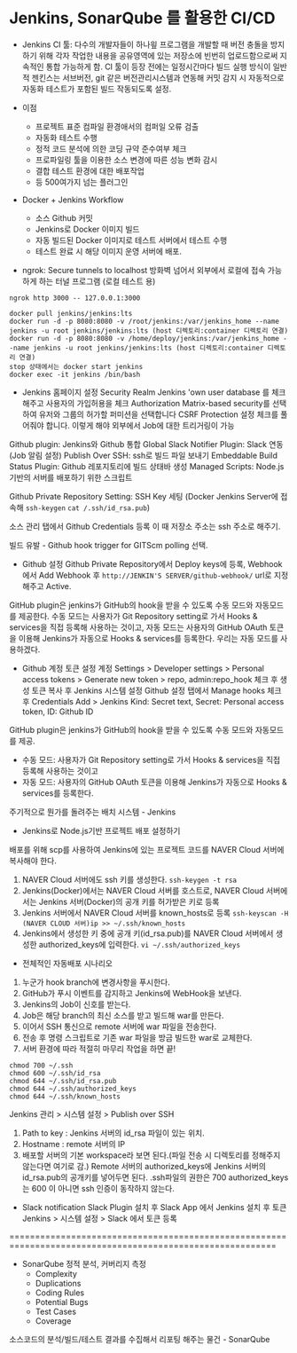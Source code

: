 # Jenkins, SonarQube 를 활용한 CI/CD

- Jenkins
CI 툴: 다수의 개발자들이 하나읲 프로그램을 개발할 때 버전 충돌을 방지하기 위해 각자 작업한 내용을 공유영역에 있는 저장소에 빈번히 업로드함으로써 지속적인 통합 가능하게 함.
CI 툴이 등장 전에는 일정시간마다 빌드 실행 방식이 일반적
젠킨스는 서브버전, git 같은 버전관리시스템과 연동해 커밋 감지 시 자동적으로 자동화 테스트가 포함된 빌드 작동되도록 설정.

- 이점
    - 프로젝트 표준 컴파일 환경애서의 컴퍼일 오류 검출
    - 자동화 테스트 수행
    - 정적 코드 분석에 의한 코딩 규약 준수여부 체크
    - 프로파일링 툴을 이용한 소스 변경에 따른 성능 변화 감시
    - 결합 테스트 환경에 대한 배포작업
    - 등 500여가지 넘는 플러그인

- Docker + Jenkins Workflow
    - 소스 Github 커밋
    - Jenkins로 Docker 이미지 빌드
    - 자동 빌드된 Docker 이미지로 테스트 서버에서 테스트 수행
    - 테스트 완료 시 해당 이미지 운영 서버에 배포.

- ngrok: Secure tunnels to localhost 방화벽 넘어서 외부에서 로컬에 접속 가능하게 하는 터널 프로그램 (로컬 테스트 용)
```shell script결
ngrok http 3000 -- 127.0.0.1:3000
```
```shell script
docker pull jenkins/jenkins:lts
docker run -d -p 8080:8080 -v /root/jenkins:/var/jenkins_home --name jenkins -u root jenkins/jenkins:lts (host 디렉토리:container 디렉토리 연결)
docker run -d -p 8080:8080 -v /home/deploy/jenkins:/var/jenkins_home --name jenkins -u root jenkins/jenkins:lts (host 디렉토리:container 디렉토리 연결)
stop 상태에서는 docker start jenkins
docker exec -it jenkins /bin/bash
``` 

- Jenkins 홈페이지 설정
Security Realm
Jenkins 'own user database 를 체크해주고 사용자의 가입허용을 체크
Authorization
Matrix-based security를 선택하여 유저와 그룹의 허가할 퍼미션을 선택합니다
CSRF Protection 설정 체크를 풀어줘야 합니다. 이렇게 해야 외부에서 Job에 대한 트리거링이 가능

Github plugin: Jenkins와 Github 통합
Global Slack Notifier Plugin: Slack 연동(Job 알림 설정)
Publish Over SSH: ssh로 빌드 파일 보내기
Embeddable Build Status Plugin: Github 레포지토리에 빌드 상태바 생성
Managed Scripts: Node.js 기반의 서버를 배포하기 위한 스크립트

Github Private Repository Setting: SSH Key 세팅 (Docker Jenkins Server에 접속해 ```ssh-keygen``` ```cat /.ssh/id_rsa.pub```)

소스 관리 탭에서 Github Credentials 등록
이 때 저장소 주소는 ssh 주소로 해주기.

빌드 유발 - Github hook trigger for GITScm polling 선택.

- Github 설정
Github Private Repository에서 Deploy keys에 등록, Webhook에서 Add Webhook 후 ```http://JENKIN'S SERVER/github-webhook/```
url로 지정 해주고 Active. 

GitHub plugin은 jenkins가 GitHub의 hook을 받을 수 있도록 수동 모드와 자동모드를 제공한다. 수동 모드는 사용자가 Git Repository setting로 가서 Hooks & services을 직접 등록해 사용하는 것이고, 자동 모드는 사용자의 GitHub OAuth 토큰을 이용해 Jenkins가 자동으로 Hooks & services를 등록한다. 우리는 자동 모드를 사용하겠다.

- Github 계정 토큰 설정
계정 Settings > Developer settings > Personal access tokens > Generate new token > repo, admin:repo_hook 체크 후 생성
토큰 복사 후 Jenkins 시스템 설정 Github 설정 탭에서 Manage hooks 체크 후 Credentials Add > Jenkins
Kind: Secret text, Secret: Personal access token, ID: Github ID

GitHub plugin은 jenkins가 GitHub의 hook을 받을 수 있도록 수동 모드와 자동모드를 제공. 
- 수동 모드: 사용자가 Git Repository setting로 가서 Hooks & services을 직접 등록해 사용하는 것이고
- 자동 모드: 사용자의 GitHub OAuth 토큰을 이용해 Jenkins가 자동으로 Hooks & services를 등록한다.

주기적으로 뭔가를 돌려주는 배치 시스템 - Jenkins

- Jenkins로 Node.js기반 프로젝트 배포 설정하기

배포를 위해 scp를 사용하여 Jenkins에 있는 프로젝트 코드를 NAVER Cloud 서버에 복사해야 한다.
1. NAVER Cloud 서버에도 ssh 키를 생성한다. ```ssh-keygen -t rsa```
2. Jenkins(Docker)에서는 NAVER Cloud 서버를 호스트로, NAVER Cloud 서버에서는 Jenkins 서버(Docker)의 공개 키를 허가받은 키로 등록
3. Jenkins 서버에서 NAVER Cloud 서버를 known_hosts로 등록 ```ssh-keyscan -H (NAVER CLOUD 서버)ip >> ~/.ssh/known_hosts```
4. Jenkins에서 생성한 키 중에 공개 키(id_rsa.pub)를 NAVER Cloud 서버에서 생성한 authorized_keys에 입력한다. ```vi ~/.ssh/authorized_keys```

- 전체적인 자동배포 시나리오
1. 누군가 hook branch에 변경사항을 푸시한다.
2. GitHub가 푸시 이벤트를 감지하고 Jenkins에 WebHook을 보낸다.
3. Jenkins의 Job이 신호를 받는다.
4. Job은 해당 branch의 최신 소스를 받고 빌드해 war를 만든다.
5. 이어서 SSH 통신으로 remote 서버에 war 파일을 전송한다.
6. 전송 후 명령 스크립트로 기존 war 파일을 방금 빌드한 war로 교체한다.
7. 서버 환경에 따라 적절히 마무리 작업을 하면 끝!

```shell script
chmod 700 ~/.ssh
chmod 600 ~/.ssh/id_rsa
chmod 644 ~/.ssh/id_rsa.pub  
chmod 644 ~/.ssh/authorized_keys
chmod 644 ~/.ssh/known_hosts
```
Jenkins 관리 > 시스템 설정 > Publish over SSH
1. Path to key : Jenkins 서버의 id_rsa 파일이 있는 위치.
2. Hostname : remote 서버의 IP
3. 배포할 서버의 기본 workspace라 보면 된다.(파일 전송 시 디렉토리를 정해주지 않는다면 여기로 감.)
Remote 서버의 authorized_keys에 Jenkins 서버의 id_rsa.pub의 공개키를 넣어두면 된다.
.ssh파일의 권한은 700 authorized_keys는 600 이 아니면 ssh 인증이 동작하지 않는다.

- Slack notification
Slack Plugin 설치 후 Slack App 에서 Jenkins 설치 후 토큰 Jenkins > 시스템 설정 > Slack 에서 토큰 등록

==========================================================================================================

- SonarQube
정적 분석, 커버리지 측정
    - Complexity
    - Duplications
    - Coding Rules
    - Potential Bugs
    - Test Cases
    - Coverage

소스코드의 분석/빌드/테스트 결과를 수집해서 리포팅 해주는 물건 - SonarQube